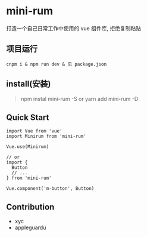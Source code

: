 # mini-rum

打造一个自己日常工作中使用的 vue 组件库, 拒绝复制粘贴

## 项目运行

```
cnpm i & npm run dev & 见 package.json
```

## install(安装)

> npm instal mini-rum -S or yarn add mini-rum -D

## Quick Start

```
import Vue from 'vue'
import Minirum from 'mini-rum'

Vue.use(Minirum)

// or
import {
  Button
  // ...
} from 'mini-rum'

Vue.component('m-button', Button)
```

## Contribution

- xyc
- appleguardu
